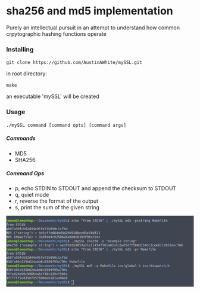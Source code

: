 # sha256 and md5 implementation
Purely an intellectual pursuit in an attempt to understand how common crpytographic hashing functions operate


### Installing

```
git clone https://github.com/AustinAWhite/mySSL.git
```
in root directory:
```
make
```
an executable 'mySSL' will be created

### Usage

```
./mySSL command [command opts] [command args]
```
##### Commands
* MD5
* SHA256

##### Command Ops
* p, echo STDIN to STDOUT and append the checksum to STDOUT
* q, quiet mode
* r, reverse the format of the output
* s, print the sum of the given string

![Alt text](demo.png)
